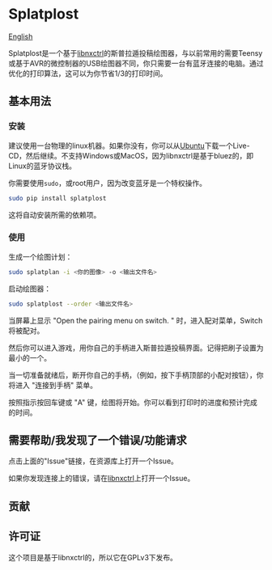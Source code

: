 # Splatplost

[English](readme.md)

Splatplost是一个基于[libnxctrl](https://github.com/Victrid/libnxctrl)的斯普拉遁投稿绘图器，与以前常用的需要Teensy或基于AVR的微控制器的USB绘图器不同，你只需要一台有蓝牙连接的电脑。通过优化的打印算法，这可以为你节省1/3的打印时间。

## 基本用法

### 安装

建议使用一台物理的linux机器。如果你没有，你可以从[Ubuntu](https://www.ubuntu.com/download/desktop)下载一个Live-CD，然后继续。不支持Windows或MacOS，因为libnxctrl是基于bluez的，即Linux的蓝牙协议栈。

你需要使用`sudo`，或root用户，因为改变蓝牙是一个特权操作。

```bash
sudo pip install splatplost
```

这将自动安装所需的依赖项。

### 使用

生成一个绘图计划：

```bash
sudo splatplan -i <你的图像> -o <输出文件名>
```

启动绘图器：

```bash
sudo splatplost --order <输出文件名>
```

当屏幕上显示 "Open the pairing menu on switch. " 时，进入配对菜单，Switch将被配对。

然后你可以进入游戏，用你自己的手柄进入斯普拉遁投稿界面。记得把刷子设置为最小的一个。

当一切准备就绪后，断开你自己的手柄，（例如，按下手柄顶部的小配对按钮），你将进入 "连接到手柄" 菜单。

按照指示按回车键或 "A" 键，绘图将开始。你可以看到打印时的进度和预计完成的时间。

## 需要帮助/我发现了一个错误/功能请求

点击上面的"Issue"链接，在资源库上打开一个Issue。

如果你发现连接上的错误，请在[libnxctrl](https://github.com/Victrid/libnxctrl)上打开一个Issue。
## 贡献



## 许可证

这个项目是基于libnxctrl的，所以它在GPLv3下发布。